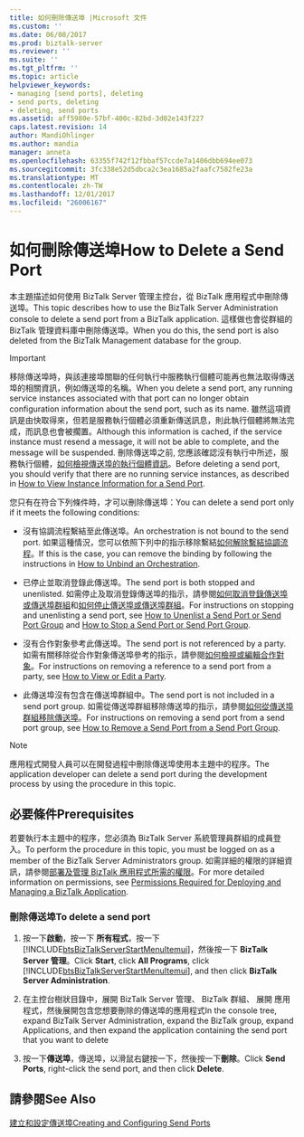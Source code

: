 ```yaml
---
title: 如何刪除傳送埠 |Microsoft 文件
ms.custom: ''
ms.date: 06/08/2017
ms.prod: biztalk-server
ms.reviewer: ''
ms.suite: ''
ms.tgt_pltfrm: ''
ms.topic: article
helpviewer_keywords:
- managing [send ports], deleting
- send ports, deleting
- deleting, send ports
ms.assetid: aff5980e-57bf-400c-82bd-3d02e143f227
caps.latest.revision: 14
author: MandiOhlinger
ms.author: mandia
manager: anneta
ms.openlocfilehash: 63355f742f12fbbaf57ccde7a1406dbb694ee073
ms.sourcegitcommit: 3fc338e52d5dbca2c3ea1685a2faafc7582fe23a
ms.translationtype: MT
ms.contentlocale: zh-TW
ms.lasthandoff: 12/01/2017
ms.locfileid: "26006167"
---
```

# <a name="how-to-delete-a-send-port"></a><span data-ttu-id="8d64c-102">如何刪除傳送埠</span><span class="sxs-lookup"><span data-stu-id="8d64c-102">How to Delete a Send Port</span></span>
<span data-ttu-id="8d64c-103">本主題描述如何使用 BizTalk Server 管理主控台，從 BizTalk 應用程式中刪除傳送埠。</span><span class="sxs-lookup"><span data-stu-id="8d64c-103">This topic describes how to use the BizTalk Server Administration console to delete a send port from a BizTalk application.</span></span> <span data-ttu-id="8d64c-104">這樣做也會從群組的 BizTalk 管理資料庫中刪除傳送埠。</span><span class="sxs-lookup"><span data-stu-id="8d64c-104">When you do this, the send port is also deleted from the BizTalk Management database for the group.</span></span>  
  
> [!IMPORTANT]
>  <span data-ttu-id="8d64c-105">移除傳送埠時，與該連接埠關聯的任何執行中服務執行個體可能再也無法取得傳送埠的相關資訊，例如傳送埠的名稱。</span><span class="sxs-lookup"><span data-stu-id="8d64c-105">When you delete a send port, any running service instances associated with that port can no longer obtain configuration information about the send port, such as its name.</span></span> <span data-ttu-id="8d64c-106">雖然這項資訊是由快取得來，但若是服務執行個體必須重新傳送訊息，則此執行個體將無法完成，而訊息也會被擱置。</span><span class="sxs-lookup"><span data-stu-id="8d64c-106">Although this information is cached, if the service instance must resend a message, it will not be able to complete, and the message will be suspended.</span></span> <span data-ttu-id="8d64c-107">刪除傳送埠之前, 您應該確認沒有執行中所述，服務執行個體，[如何檢視傳送埠的執行個體資訊](../core/how-to-view-instance-information-for-a-send-port.md)。</span><span class="sxs-lookup"><span data-stu-id="8d64c-107">Before deleting a send port, you should verify that there are no running service instances, as described in [How to View Instance Information for a Send Port](../core/how-to-view-instance-information-for-a-send-port.md).</span></span>  
  
 <span data-ttu-id="8d64c-108">您只有在符合下列條件時，才可以刪除傳送埠：</span><span class="sxs-lookup"><span data-stu-id="8d64c-108">You can delete a send port only if it meets the following conditions:</span></span>  
  
-   <span data-ttu-id="8d64c-109">沒有協調流程繫結至此傳送埠。</span><span class="sxs-lookup"><span data-stu-id="8d64c-109">An orchestration is not bound to the send port.</span></span> <span data-ttu-id="8d64c-110">如果這種情況，您可以依照下列中的指示移除繫結[如何解除繫結協調流程](../core/how-to-unbind-an-orchestration.md)。</span><span class="sxs-lookup"><span data-stu-id="8d64c-110">If this is the case, you can remove the binding by following the instructions in [How to Unbind an Orchestration](../core/how-to-unbind-an-orchestration.md).</span></span>  
  
-   <span data-ttu-id="8d64c-111">已停止並取消登錄此傳送埠。</span><span class="sxs-lookup"><span data-stu-id="8d64c-111">The send port is both stopped and unenlisted.</span></span> <span data-ttu-id="8d64c-112">如需停止及取消登錄傳送埠的指示，請參閱[如何取消登錄傳送埠或傳送埠群組](../core/how-to-unenlist-a-send-port-or-send-port-group.md)和[如何停止傳送埠或傳送埠群組](../core/how-to-stop-a-send-port-or-send-port-group.md)。</span><span class="sxs-lookup"><span data-stu-id="8d64c-112">For instructions on stopping and unenlisting a send port, see [How to Unenlist a Send Port or Send Port Group](../core/how-to-unenlist-a-send-port-or-send-port-group.md) and [How to Stop a Send Port or Send Port Group](../core/how-to-stop-a-send-port-or-send-port-group.md).</span></span>  
  
-   <span data-ttu-id="8d64c-113">沒有合作對象參考此傳送埠。</span><span class="sxs-lookup"><span data-stu-id="8d64c-113">The send port is not referenced by a party.</span></span> <span data-ttu-id="8d64c-114">如需有關移除從合作對象傳送埠參考的指示，請參閱[如何檢視或編輯合作對象](http://msdn.microsoft.com/library/42e6f3a0-8f7d-4f6c-ab05-a1fab7bf46ca)。</span><span class="sxs-lookup"><span data-stu-id="8d64c-114">For instructions on removing a reference to a send port from a party, see [How to View or Edit a Party](http://msdn.microsoft.com/library/42e6f3a0-8f7d-4f6c-ab05-a1fab7bf46ca).</span></span>  
  
-   <span data-ttu-id="8d64c-115">此傳送埠沒有包含在傳送埠群組中。</span><span class="sxs-lookup"><span data-stu-id="8d64c-115">The send port is not included in a send port group.</span></span> <span data-ttu-id="8d64c-116">如需從傳送埠群組移除傳送埠的指示，請參閱[如何從傳送埠群組移除傳送埠](../core/how-to-remove-a-send-port-from-a-send-port-group.md)。</span><span class="sxs-lookup"><span data-stu-id="8d64c-116">For instructions on removing a send port from a send port group, see [How to Remove a Send Port from a Send Port Group](../core/how-to-remove-a-send-port-from-a-send-port-group.md).</span></span>  
  
> [!NOTE]
>  <span data-ttu-id="8d64c-117">應用程式開發人員可以在開發過程中刪除傳送埠使用本主題中的程序。</span><span class="sxs-lookup"><span data-stu-id="8d64c-117">The application developer can delete a send port during the development process by using the procedure in this topic.</span></span>  
  
## <a name="prerequisites"></a><span data-ttu-id="8d64c-118">必要條件</span><span class="sxs-lookup"><span data-stu-id="8d64c-118">Prerequisites</span></span>  
 <span data-ttu-id="8d64c-119">若要執行本主題中的程序，您必須為 BizTalk Server 系統管理員群組的成員登入。</span><span class="sxs-lookup"><span data-stu-id="8d64c-119">To perform the procedure in this topic, you must be logged on as a member of the BizTalk Server Administrators group.</span></span> <span data-ttu-id="8d64c-120">如需詳細的權限的詳細資訊，請參閱[部署及管理 BizTalk 應用程式所需的權限](../core/permissions-required-for-deploying-and-managing-a-biztalk-application.md)。</span><span class="sxs-lookup"><span data-stu-id="8d64c-120">For more detailed information on permissions, see [Permissions Required for Deploying and Managing a BizTalk Application](../core/permissions-required-for-deploying-and-managing-a-biztalk-application.md).</span></span>  
  
### <a name="to-delete-a-send-port"></a><span data-ttu-id="8d64c-121">刪除傳送埠</span><span class="sxs-lookup"><span data-stu-id="8d64c-121">To delete a send port</span></span>  
  
1.  <span data-ttu-id="8d64c-122">按一下**啟動**，按一下 **所有程式**，按一下  [!INCLUDE[btsBizTalkServerStartMenuItemui](../includes/btsbiztalkserverstartmenuitemui-md.md)]，然後按一下  **BizTalk Server 管理**。</span><span class="sxs-lookup"><span data-stu-id="8d64c-122">Click **Start**, click **All Programs**, click [!INCLUDE[btsBizTalkServerStartMenuItemui](../includes/btsbiztalkserverstartmenuitemui-md.md)], and then click **BizTalk Server Administration**.</span></span>  
  
2.  <span data-ttu-id="8d64c-123">在主控台樹狀目錄中，展開 BizTalk Server 管理、 BizTalk 群組、 展開 應用程式，然後展開包含您想要刪除的傳送埠的應用程式</span><span class="sxs-lookup"><span data-stu-id="8d64c-123">In the console tree, expand BizTalk Server Administration, expand the BizTalk group, expand Applications, and then expand the application containing the send port that you want to delete</span></span>  
  
3.  <span data-ttu-id="8d64c-124">按一下**傳送埠**，傳送埠，以滑鼠右鍵按一下，然後按一下**刪除**。</span><span class="sxs-lookup"><span data-stu-id="8d64c-124">Click **Send Ports**, right-click the send port, and then click **Delete**.</span></span>  
  
## <a name="see-also"></a><span data-ttu-id="8d64c-125">請參閱</span><span class="sxs-lookup"><span data-stu-id="8d64c-125">See Also</span></span>  
 [<span data-ttu-id="8d64c-126">建立和設定傳送埠</span><span class="sxs-lookup"><span data-stu-id="8d64c-126">Creating and Configuring Send Ports</span></span>](../core/creating-and-configuring-send-ports.md)